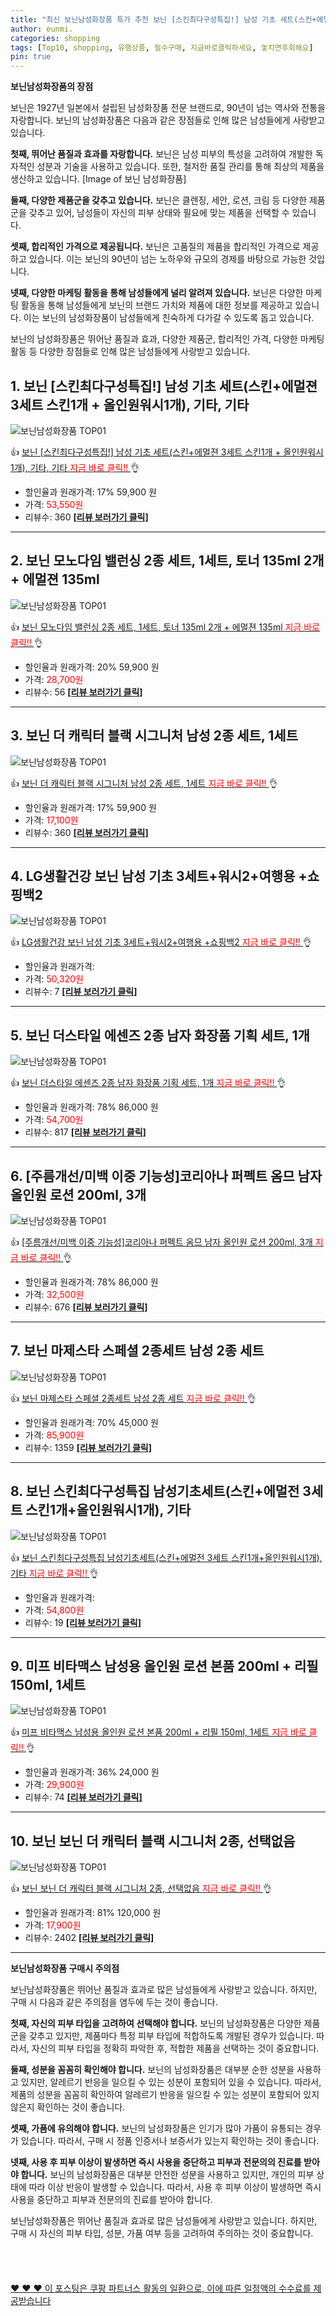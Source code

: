 ```yaml
---
title: "최신 보닌남성화장품 특가 추천 보닌 [스킨최다구성특집!] 남성 기초 세트(스킨+에멀젼 3세트 스킨1개 + 올인원워시1개), 기타, 기타 비교 장점"
author: eunmi.
categories: shopping
tags: [Top10, shopping, 유행상품, 필수구매, 지금바로클릭하세요, 놓치면후회해요]
pin: true
---
```

**보닌남성화장품의 장점**

보닌은 1927년 일본에서 설립된 남성화장품 전문 브랜드로, 90년이 넘는 역사와 전통을 자랑합니다. 보닌의 남성화장품은 다음과 같은 장점들로 인해 많은 남성들에게 사랑받고 있습니다.

**첫째, 뛰어난 품질과 효과를 자랑합니다.** 보닌은 남성 피부의 특성을 고려하여 개발한 독자적인 성분과 기술을 사용하고 있습니다. 또한, 철저한 품질 관리를 통해 최상의 제품을 생산하고 있습니다.
[Image of 보닌 남성화장품]

**둘째, 다양한 제품군을 갖추고 있습니다.** 보닌은 클렌징, 세안, 로션, 크림 등 다양한 제품군을 갖추고 있어, 남성들이 자신의 피부 상태와 필요에 맞는 제품을 선택할 수 있습니다.

**셋째, 합리적인 가격으로 제공됩니다.** 보닌은 고품질의 제품을 합리적인 가격으로 제공하고 있습니다. 이는 보닌의 90년이 넘는 노하우와 규모의 경제를 바탕으로 가능한 것입니다.

**넷째, 다양한 마케팅 활동을 통해 남성들에게 널리 알려져 있습니다.** 보닌은 다양한 마케팅 활동을 통해 남성들에게 보닌의 브랜드 가치와 제품에 대한 정보를 제공하고 있습니다. 이는 보닌의 남성화장품이 남성들에게 친숙하게 다가갈 수 있도록 돕고 있습니다.

보닌의 남성화장품은 뛰어난 품질과 효과, 다양한 제품군, 합리적인 가격, 다양한 마케팅 활동 등 다양한 장점들로 인해 많은 남성들에게 사랑받고 있습니다.

   

## 1. 보닌 [스킨최다구성특집!] 남성 기초 세트(스킨+에멀젼 3세트 스킨1개 + 올인원워시1개), 기타, 기타

![보닌남성화장품 TOP01](https://thumbnail9.coupangcdn.com/thumbnails/remote/230x230ex/image/vendor_inventory/4f8a/9413b1b51e1fc1d8b96c6c0e740fc325aff3d2a2632cb975bb2f8f5dad4b.jpg)


👍 [보닌 [스킨최다구성특집!] 남성 기초 세트(스킨+에멀젼 3세트 스킨1개 + 올인원워시1개), 기타, 기타 <font color=red> 지금 바로 클릭!! </font> ](https://link.coupang.com/re/AFFSDP?lptag=AF3617701&subid=GithubCoopas&pageKey=7186375074&traceid=V0-153&itemId=18134620218&vendorItemId=87579173696) 👌 


- 할인율과 원래가격: 17%  59,900   원
- 가격: <span style='color:red'>53,550원</span>
- 리뷰수: 360  [**[리뷰 보러가기 클릭]**](https://link.coupang.com/re/AFFSDP?lptag=AF3617701&subid=GithubCoopas&pageKey=7186375074&traceid=V0-153&itemId=18134620218&vendorItemId=87579173696)

---


   

## 2. 보닌 모노다임 밸런싱 2종 세트, 1세트, 토너 135ml 2개 + 에멀젼 135ml

![보닌남성화장품 TOP01](https://thumbnail7.coupangcdn.com/thumbnails/remote/230x230ex/image/vendor_inventory/37ce/38cbdde5cb04cf0a86432647a5ce6cc79c7741cf8f4bc983e6fb352eae4d.jpg)


👍 [보닌 모노다임 밸런싱 2종 세트, 1세트, 토너 135ml 2개 + 에멀젼 135ml <font color=red> 지금 바로 클릭!! </font> ](https://link.coupang.com/re/AFFSDP?lptag=AF3617701&subid=GithubCoopas&pageKey=235912&traceid=V0-153&itemId=513818&vendorItemId=85020702459) 👌 


- 할인율과 원래가격: 20%  59,900   원
- 가격: <span style='color:red'>28,700원</span>
- 리뷰수: 56  [**[리뷰 보러가기 클릭]**](https://link.coupang.com/re/AFFSDP?lptag=AF3617701&subid=GithubCoopas&pageKey=235912&traceid=V0-153&itemId=513818&vendorItemId=85020702459)

---


   

## 3. 보닌 더 캐릭터 블랙 시그니처 남성 2종 세트, 1세트

![보닌남성화장품 TOP01](https://thumbnail8.coupangcdn.com/thumbnails/remote/230x230ex/image/vendor_inventory/88dd/c70b70673d4c9ee30230e3c7ede888c7b771e1f34734b66e69a8b38ec12b.jpg)


👍 [보닌 더 캐릭터 블랙 시그니처 남성 2종 세트, 1세트 <font color=red> 지금 바로 클릭!! </font> ](https://link.coupang.com/re/AFFSDP?lptag=AF3617701&subid=GithubCoopas&pageKey=6654297610&traceid=V0-153&itemId=15256918498&vendorItemId=86340784574) 👌 


- 할인율과 원래가격: 17%  59,900   원
- 가격: <span style='color:red'>17,100원</span>
- 리뷰수: 360  [**[리뷰 보러가기 클릭]**](https://link.coupang.com/re/AFFSDP?lptag=AF3617701&subid=GithubCoopas&pageKey=6654297610&traceid=V0-153&itemId=15256918498&vendorItemId=86340784574)

---


   

## 4. LG생활건강 보닌 남성 기초 3세트+워시2+여행용 +쇼핑백2

![보닌남성화장품 TOP01](https://thumbnail9.coupangcdn.com/thumbnails/remote/230x230ex/image/vendor_inventory/ff56/7aa5261599319f4f84fcef35096ffa2ebd23d07ff7a44908b77050773d6f.jpg)


👍 [LG생활건강 보닌 남성 기초 3세트+워시2+여행용 +쇼핑백2 <font color=red> 지금 바로 클릭!! </font> ](https://link.coupang.com/re/AFFSDP?lptag=AF3617701&subid=GithubCoopas&pageKey=6283196989&traceid=V0-153&itemId=12912565055&vendorItemId=86673672780) 👌 


- 할인율과 원래가격: 
- 가격: <span style='color:red'>50,320원</span>
- 리뷰수: 7  [**[리뷰 보러가기 클릭]**](https://link.coupang.com/re/AFFSDP?lptag=AF3617701&subid=GithubCoopas&pageKey=6283196989&traceid=V0-153&itemId=12912565055&vendorItemId=86673672780)

---


   

## 5. 보닌 더스타일 에센즈 2종 남자 화장품 기획 세트, 1개

![보닌남성화장품 TOP01](https://thumbnail7.coupangcdn.com/thumbnails/remote/230x230ex/image/vendor_inventory/767b/b8f317fcd7aac93945c894493044038cf71e68a02d559ca0917a87684c9a.jpg)


👍 [보닌 더스타일 에센즈 2종 남자 화장품 기획 세트, 1개 <font color=red> 지금 바로 클릭!! </font> ](https://link.coupang.com/re/AFFSDP?lptag=AF3617701&subid=GithubCoopas&pageKey=7598140008&traceid=V0-153&itemId=20092884935&vendorItemId=87188216819) 👌 


- 할인율과 원래가격: 78%  86,000   원
- 가격: <span style='color:red'>54,700원</span>
- 리뷰수: 817  [**[리뷰 보러가기 클릭]**](https://link.coupang.com/re/AFFSDP?lptag=AF3617701&subid=GithubCoopas&pageKey=7598140008&traceid=V0-153&itemId=20092884935&vendorItemId=87188216819)

---


   

## 6. [주름개선/미백 이중 기능성]코리아나 퍼펙트 옴므 남자 올인원 로션 200ml, 3개

![보닌남성화장품 TOP01](https://thumbnail10.coupangcdn.com/thumbnails/remote/230x230ex/image/vendor_inventory/898c/1b7ab04c19e125c99dea69a11913639b89dfc1d8d5f37405fdd4b9b938eb.jpg)


👍 [[주름개선/미백 이중 기능성]코리아나 퍼펙트 옴므 남자 올인원 로션 200ml, 3개 <font color=red> 지금 바로 클릭!! </font> ](https://link.coupang.com/re/AFFSDP?lptag=AF3617701&subid=GithubCoopas&pageKey=7038787599&traceid=V0-153&itemId=17399708914&vendorItemId=84569152572) 👌 


- 할인율과 원래가격: 78%  86,000   원
- 가격: <span style='color:red'>32,500원</span>
- 리뷰수: 676  [**[리뷰 보러가기 클릭]**](https://link.coupang.com/re/AFFSDP?lptag=AF3617701&subid=GithubCoopas&pageKey=7038787599&traceid=V0-153&itemId=17399708914&vendorItemId=84569152572)

---


   

## 7. 보닌 마제스타 스페셜 2종세트 남성 2종 세트

![보닌남성화장품 TOP01](https://thumbnail7.coupangcdn.com/thumbnails/remote/230x230ex/image/vendor_inventory/c69c/7675096ffe1e056f3c1422023b50bdb984fbf6faa507542cfaff3ed2d717.jpg)


👍 [보닌 마제스타 스페셜 2종세트 남성 2종 세트 <font color=red> 지금 바로 클릭!! </font> ](https://link.coupang.com/re/AFFSDP?lptag=AF3617701&subid=GithubCoopas&pageKey=1926059623&traceid=V0-153&itemId=3269677168&vendorItemId=83154933216) 👌 


- 할인율과 원래가격: 70%  45,000   원
- 가격: <span style='color:red'>85,900원</span>
- 리뷰수: 1359  [**[리뷰 보러가기 클릭]**](https://link.coupang.com/re/AFFSDP?lptag=AF3617701&subid=GithubCoopas&pageKey=1926059623&traceid=V0-153&itemId=3269677168&vendorItemId=83154933216)

---


   

## 8. 보닌 스킨최다구성특집 남성기초세트(스킨+에멀전 3세트 스킨1개+올인원워시1개), 기타

![보닌남성화장품 TOP01](https://thumbnail9.coupangcdn.com/thumbnails/remote/230x230ex/image/vendor_inventory/568d/07090e889d71a485e2b1d403350c085999230da8fd3d97ad48450cdf9454.jpg)


👍 [보닌 스킨최다구성특집 남성기초세트(스킨+에멀전 3세트 스킨1개+올인원워시1개), 기타 <font color=red> 지금 바로 클릭!! </font> ](https://link.coupang.com/re/AFFSDP?lptag=AF3617701&subid=GithubCoopas&pageKey=2360049316&traceid=V0-153&itemId=4096696144&vendorItemId=81806156077) 👌 


- 할인율과 원래가격: 
- 가격: <span style='color:red'>54,800원</span>
- 리뷰수: 19  [**[리뷰 보러가기 클릭]**](https://link.coupang.com/re/AFFSDP?lptag=AF3617701&subid=GithubCoopas&pageKey=2360049316&traceid=V0-153&itemId=4096696144&vendorItemId=81806156077)

---


   

## 9. 미프 비타맥스 남성용 올인원 로션 본품 200ml + 리필 150ml, 1세트

![보닌남성화장품 TOP01](https://thumbnail9.coupangcdn.com/thumbnails/remote/230x230ex/image/retail/images/3228854919453075-5789dbcb-9c34-4609-bf0a-7a33e52f7ddc.jpg)


👍 [미프 비타맥스 남성용 올인원 로션 본품 200ml + 리필 150ml, 1세트 <font color=red> 지금 바로 클릭!! </font> ](https://link.coupang.com/re/AFFSDP?lptag=AF3617701&subid=GithubCoopas&pageKey=82882751&traceid=V0-153&itemId=263048637&vendorItemId=3638507950) 👌 


- 할인율과 원래가격: 36%  24,000   원
- 가격: <span style='color:red'>29,900원</span>
- 리뷰수: 74  [**[리뷰 보러가기 클릭]**](https://link.coupang.com/re/AFFSDP?lptag=AF3617701&subid=GithubCoopas&pageKey=82882751&traceid=V0-153&itemId=263048637&vendorItemId=3638507950)

---


   

## 10. 보닌 보닌 더 캐릭터 블랙 시그니처 2종, 선택없음

![보닌남성화장품 TOP01](https://thumbnail6.coupangcdn.com/thumbnails/remote/230x230ex/image/vendor_inventory/1ed1/547ce28b75b72222efe29b5f694556b14e571ab18147333ac58cd15022b9.jpg)


👍 [보닌 보닌 더 캐릭터 블랙 시그니처 2종, 선택없음 <font color=red> 지금 바로 클릭!! </font> ](https://link.coupang.com/re/AFFSDP?lptag=AF3617701&subid=GithubCoopas&pageKey=7164769356&traceid=V0-153&itemId=18038123668&vendorItemId=87531317418) 👌 


- 할인율과 원래가격: 81%  120,000   원
- 가격: <span style='color:red'>17,900원</span>
- 리뷰수: 2402  [**[리뷰 보러가기 클릭]**](https://link.coupang.com/re/AFFSDP?lptag=AF3617701&subid=GithubCoopas&pageKey=7164769356&traceid=V0-153&itemId=18038123668&vendorItemId=87531317418)

---
**보닌남성화장품 구매시 주의점**

보닌남성화장품은 뛰어난 품질과 효과로 많은 남성들에게 사랑받고 있습니다. 하지만, 구매 시 다음과 같은 주의점을 염두에 두는 것이 좋습니다.

**첫째, 자신의 피부 타입을 고려하여 선택해야 합니다.** 보닌의 남성화장품은 다양한 제품군을 갖추고 있지만, 제품마다 특정 피부 타입에 적합하도록 개발된 경우가 있습니다. 따라서, 자신의 피부 타입을 정확히 파악한 후, 적합한 제품을 선택하는 것이 중요합니다.

**둘째, 성분을 꼼꼼히 확인해야 합니다.** 보닌의 남성화장품은 대부분 순한 성분을 사용하고 있지만, 알레르기 반응을 일으킬 수 있는 성분이 포함되어 있을 수 있습니다. 따라서, 제품의 성분을 꼼꼼히 확인하여 알레르기 반응을 일으킬 수 있는 성분이 포함되어 있지 않은지 확인하는 것이 좋습니다.

**셋째, 가품에 유의해야 합니다.** 보닌의 남성화장품은 인기가 많아 가품이 유통되는 경우가 있습니다. 따라서, 구매 시 정품 인증서나 보증서가 있는지 확인하는 것이 좋습니다.

**넷째, 사용 후 피부 이상이 발생하면 즉시 사용을 중단하고 피부과 전문의의 진료를 받아야 합니다.** 보닌의 남성화장품은 대부분 안전한 성분을 사용하고 있지만, 개인의 피부 상태에 따라 이상 반응이 발생할 수 있습니다. 따라서, 사용 후 피부 이상이 발생하면 즉시 사용을 중단하고 피부과 전문의의 진료를 받아야 합니다.

보닌남성화장품은 뛰어난 품질과 효과로 많은 남성들에게 사랑받고 있습니다. 하지만, 구매 시 자신의 피부 타입, 성분, 가품 여부 등을 고려하여 주의하는 것이 중요합니다.<br><br><br><br><br> [ ❤ ❤ ❤ 이 포스팅은 쿠팡 파트너스 활동의 일환으로, 이에 따른 일정액의 수수료를 제공받습니다](https://link.coupang.com/a/bcEFyh)